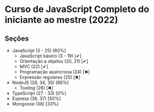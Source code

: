 # Curso de JavaScript Completo do iniciante ao mestre (2022)

## Seções

- JavaScript (3 - 25) [60%]
    - JavaScript básico (3 - 19) [✔] 
    - Orientação a objetos (20, 21) [✔]
    - MVC (22) [✔]
    - Programação assíncrona (24) [✖]
    - Expressão regulares (25) [✖]
- NodeJS (26, 34, 35) [66%]
    - Tooling (26) [✖]
- TypeScript (27 - 33) [0%]
- Express (36, 37) [50%]
- Mongoose (38) [33%]


